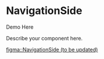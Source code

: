 <script lang="ts" setup>
import NavigationSide from '@cypress-design/vue-navigationside'
</script>

# NavigationSide

<DemoWrapper>
	<div>Demo Here</div>
</DemoWrapper>

Describe your component here.

[figma::NavigationSide (to be updated)](https://www.figma.com/file/...)
